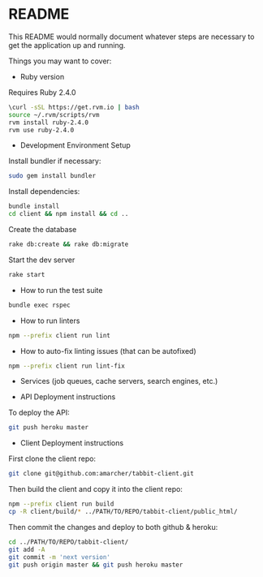 # README

This README would normally document whatever steps are necessary to get the
application up and running.

Things you may want to cover:

* Ruby version

Requires Ruby 2.4.0

```bash
\curl -sSL https://get.rvm.io | bash
source ~/.rvm/scripts/rvm
rvm install ruby-2.4.0
rvm use ruby-2.4.0
```

* Development Environment Setup

Install bundler if necessary:

```bash
sudo gem install bundler
```

Install dependencies:

```bash
bundle install
cd client && npm install && cd ..
```

Create the database

```bash
rake db:create && rake db:migrate
```

Start the dev server

```bash
rake start
```

* How to run the test suite

```bash
bundle exec rspec
```

* How to run linters

```bash
npm --prefix client run lint
```

* How to auto-fix linting issues (that can be autofixed)

```bash
npm --prefix client run lint-fix
```

* Services (job queues, cache servers, search engines, etc.)

* API Deployment instructions

To deploy the API:

```bash
git push heroku master
```

* Client Deployment instructions

First clone the client repo:

```bash
git clone git@github.com:amarcher/tabbit-client.git
```

Then build the client and copy it into the client repo:

```bash
npm --prefix client run build
cp -R client/build/* ../PATH/TO/REPO/tabbit-client/public_html/
```

Then commit the changes and deploy to both github & heroku:

```bash
cd ../PATH/TO/REPO/tabbit-client/
git add -A
git commit -m 'next version'
git push origin master && git push heroku master
```

